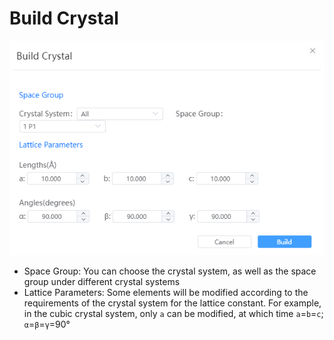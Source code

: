 # Build Crystal


![build_crystal](../../nested/qstudio_manual_build_crystal.png)

- Space Group: You can choose the crystal system, as well as the space group under different crystal systems
- Lattice Parameters: Some elements will be modified according to the requirements of the crystal system for the lattice constant. For example, in the cubic crystal system, only `a` can be modified, at which time `a`=`b`=`c`; `α`=`β`=`γ`=90°